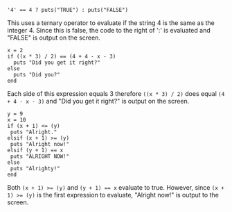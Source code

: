 ```
'4' == 4 ? puts("TRUE") : puts("FALSE")
```

This uses a ternary operator to evaluate if the string 4 is the same as the integer 4. Since this is false, the code to the right of ':' is evaluated and "FALSE" is output on the screen. 



```
x = 2
if ((x * 3) / 2) == (4 + 4 - x - 3)
  puts "Did you get it right?"
else
  puts "Did you?"
end
```

Each side of this expression equals 3 therefore `((x * 3) / 2)` does equal `(4 + 4 - x - 3)` and "Did you get it right?" is output on the screen.



```
y = 9
x = 10
if (x + 1) <= (y)
 puts "Alright."
elsif (x + 1) >= (y)
 puts "Alright now!"
elsif (y + 1) == x
 puts "ALRIGHT NOW!"
else
 puts "Alrighty!"
end
 ```

Both `(x + 1) >= (y)` and `(y + 1) == x` evaluate to true. However, since `(x + 1) >= (y)` is the first expression to evaluate, "Alright now!" is output to the screen. 
